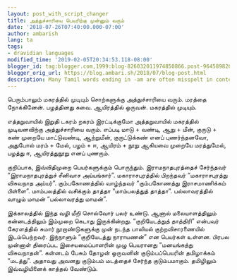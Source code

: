 ```yaml
---
layout: post_with_script_changer
title: அத்துச்சாரியை பெயரிற்கு முன்னும் வரும்
date: '2018-07-26T07:40:00.000-07:00'
author: ambarish
lang: ta
tags:
- dravidian languages
modified_time: '2019-02-05T20:34:53.118-08:00'
blogger_id: tag:blogger.com,1999:blog-826032011974850866.post-964589826090929226
blogger_orig_url: https://blog.ambari.sh/2018/07/blog-post.html
description: Many Tamil words ending in ‐am are often misspelt in context, and this article attempts to redress the mistake.
---
```


பெரும்பாலும் மகரத்தில் முடியும் சொற்களுக்கு அத்துச்சாரியை வரும். மரத்தை நோக்கினேன். பழத்தினது சுவை. ஆயிரத்தில் ஒருவன். மகரத்தில் முடியும்.

எத்தறுவாயில் இறுதி டகரம் றகரம் இரட்டிக்குமோ அத்தறுவாயில் மகரத்தில் முடிவனவிற்கு அத்துச்சாரியை வரும். எப்படி மாடு + வண்டி, ஆறு + மீன், குருடு + கண் முறையே மாட்டுவண்டி, ஆற்றுமீன், குருட்டுக்கண் எனப் புணர்ந்தனவோ, அதுபோல் மரம் + மேல், பழம் + ஈ, ஆயிரம் + நூறு ஆகியவை முறையே மரத்துமேல், பழத்து ஈ, ஆயிரத்துநூறு எனப் புணரும்.

குறிப்பாக, இவ்விதிமுறை பெயர்களுக்கும் பொருந்தும். இராமநாதபுரத்தைச் சேர்ந்தவர் “இராமநாதபுரத்துச் சீனிவாச அய்யங்கார்”. மகாராசபுரத்தில் பிறந்தவர் “மகாராசபுரத்து விசுவநாத அய்யர்”. கும்பகோணத்தில் வாழ்ந்தவர் “கும்பகோணத்து இராசமாணிக்கம் பிள்ளை”. மாம்பலத்தில் வசிக்கும் தாத்தா “மாம்பலத்துத் தாத்தா”. பல்லாவரத்தில் வாழும் மாமன் “பல்லாவரத்து மாமன்”.

இக்காலத்தில் இந்த வழி மீறி சொல்வோர் பலர் உண்டு. ஆனால் மலையாளத்திலும் கன்னடத்திலும் இம்முறை கெடாது இருக்கின்றது. “குறியேடத்துத் தாத்திரி” என்பவர் கேரளத்தில் சுமார் நூறாண்டுகளுக்கு முன் நடந்த பாலியல் குற்றவிசாரணையில் இடம்பெற்றவர். இந்நாளும் “குறியேடத்து நாராயணன்” என பெயர்கள் உள்ளன. பிரபல முன்னாள் திரைப்பட இசையமைப்பாளரின் முழு பெயரானது “மனயங்கத்து விசுவநாதன்”. கன்னடம் பேசும் தோழன் ஒருவனின் குடும்பப்பெயரின் தமிழாக்கம் “மடத்து”. அதாவது அவனது குடும்பம் மடத்தைச் சேர்ந்த குடும்பமாகும். தமிழிலும் இவ்வழியினைக் காத்தல் வேண்டும்.
